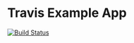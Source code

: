 # Travis Example App

[![Build Status](https://travis-ci.org/vignesh-s/TravisExampleApp.svg?branch=master)](https://travis-ci.org/vignesh-s/TravisExampleApp)
